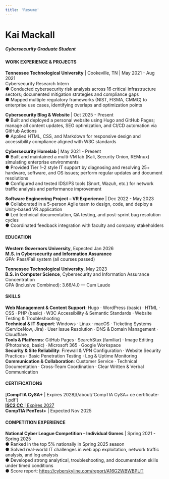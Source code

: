 ```yaml
---
title: 'Resume'
---
```

# Kai Mackall
##### Cybersecurity Graduate Student


#### WORK EXPERIENCE & PROJECTS
**Tennessee Technological University** | Cookeville, TN | May 2021 - Aug 2021  
Cybersecurity Research Intern  
●​​ Conducted cybersecurity risk analysis across 16 critical infrastructure sectors; documented mitigation strategies and
compliance gaps  
●​ Mapped multiple regulatory frameworks (NIST, FISMA, CMMC) to enterprise use cases, identifying overlaps and
optimization points  

**Cybersecurity Blog & Website** | Oct 2025 - Present  
●​ Built and deployed a personal website using Hugo and GitHub Pages; manage all content updates, SEO optimization, and
CI/CD automation via GitHub Actions  
●​ Applied HTML, CSS, and Markdown for responsive design and accessibility compliance aligned with W3C standards  

**Cybersecurity Homelab** | May 2021 - Present  
●​ Built and maintained a multi-VM lab (Kali, Security Onion, REMnux) simulating enterprise environments  
●​ Provided Tier 1–2 style IT support by diagnosing and resolving 25+ hardware, software, and OS issues; perform regular
updates and document resolutions  
●​ Configured and tested IDS/IPS tools (Snort, Wazuh, etc.) for network traffic analysis and performance improvement  

**Software Engineering Project – VR Experience** | Dec 2022 - May 2023  
●​ Collaborated in a 5-person Agile team to design, code, and deploy a Unity-based VR application  
●​ Led technical documentation, QA testing, and post-sprint bug resolution cycles  
●​ Coordinated feedback integration with faculty and company stakeholders  

#### EDUCATION
**Western Governors University**, Expected Jan 2026  
**M.S. in Cybersecurity and Information Assurance**  
GPA: Pass/Fail system (all courses passed)  

**Tennessee Technological University**, May 2023  
**B.S. in Computer Science**, Cybersecurity and Information Assurance Concentration  
GPA (Inclusive Combined): 3.66/4.0 — Cum Laude  

#### SKILLS
**Web Management & Content Support**: Hugo · WordPress (basic) · HTML · CSS · PHP (basic) · W3C Accessibility & Semantic Standards · Website Testing & Troubleshooting  
**Technical & IT Support**: Windows · Linux · macOS · Ticketing Systems (ServiceNow, Jira) · User Issue Resolution · DNS & Domain Management · Cloudflare  
**Tools & Platforms**: GitHub Pages · SearchStax (familiar) · Image Editing (Photoshop, basic) · Microsoft 365 · Google Workspace  
**Security & Site Reliability**: Firewall & VPN Configuration · Website Security Practices · Basic Penetration Testing · Log & Uptime Monitoring  
**Communication & Collaboration**: Customer Service · Technical Documentation · Cross-Team Coordination · Clear Written & Verbal Communication  

#### CERTIFICATIONS
[**CompTIA CySA+** | Expires 2028](/about/'CompTIA CySA+ ce certificate-1.pdf')  
[**ISC2 CC** | Expires 2027](/about/document.pdf)  
**CompTIA PenTest+** | Expected Nov 2025  

#### COMPETITION EXPERIENCE
**National Cyber League Competition – Individual Games** | Spring 2021 - Spring 2025  
●​ Ranked in the top 5% nationally in Spring 2025 season  
●​ Solved real-world IT challenges in web app exploitation, network traffic analysis, and log analysis  
●​ Developed strong analytical, troubleshooting, and documentation skills under timed conditions  
●​ Score report: https://cyberskyline.com/report/A16G2WBWBPUT

